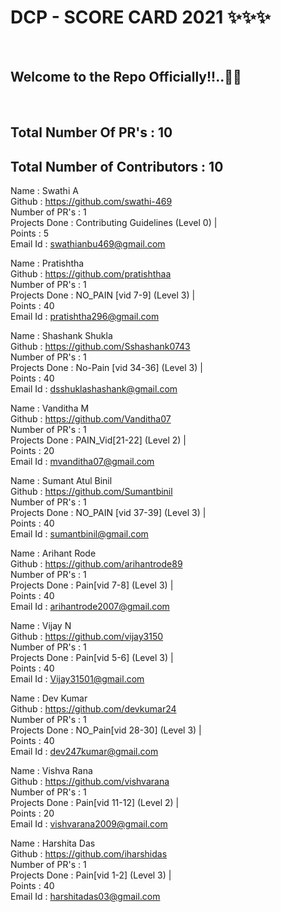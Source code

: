 <h1> DCP - SCORE CARD 2021 ✨✨✨ </h1> <br>
<h2> Welcome to the Repo Officially!!..🙌👏 </h2> <br>

## Total Number Of PR's : 10
## Total Number of Contributors : 10

  
Name : Swathi A <br>
Github : https://github.com/swathi-469 <br>
Number of PR's : 1 <br>
Projects Done : Contributing Guidelines (Level 0) | <br>
Points : 5 <br>
Email Id : swathianbu469@gmail.com

Name : Pratishtha <br>
Github : https://github.com/pratishthaa <br>
Number of PR's : 1 <br>
Projects Done : NO_PAIN [vid 7-9]  (Level 3) | <br>
Points : 40 <br>
Email Id : pratishtha296@gmail.com

Name : Shashank Shukla <br>
Github : https://github.com/Sshashank0743 <br>
Number of PR's : 1 <br>
Projects Done : No-Pain [vid 34-36]  (Level 3) | <br>
Points : 40 <br>
Email Id : dsshuklashashank@gmail.com

Name : Vanditha M <br>
Github : https://github.com/Vanditha07 <br>
Number of PR's : 1 <br>
Projects Done : PAIN_Vid[21-22] (Level 2) | <br>
Points : 20 <br>
Email Id : mvanditha07@gmail.com

Name : Sumant Atul Binil <br>
Github : https://github.com/Sumantbinil <br>
Number of PR's : 1 <br>
Projects Done : NO_PAIN [vid 37-39] (Level 3) | <br>
Points : 40 <br>
Email Id : sumantbinil@gmail.com

Name : Arihant Rode <br>
Github : https://github.com/arihantrode89 <br>
Number of PR's : 1 <br>
Projects Done : Pain[vid 7-8] (Level 3) | <br>
Points : 40 <br>
Email Id : arihantrode2007@gmail.com

Name : Vijay N <br>
Github : https://github.com/vijay3150 <br>
Number of PR's : 1 <br>
Projects Done : Pain[vid 5-6] (Level 3) | <br>
Points : 40 <br>
Email Id : Vijay31501@gmail.com

Name : Dev Kumar <br>
Github : https://github.com/devkumar24 <br>
Number of PR's : 1 <br>
Projects Done : NO_Pain[vid 28-30] (Level 3) | <br>
Points : 40 <br>
Email Id : dev247kumar@gmail.com

Name : Vishva Rana <br>
Github : https://github.com/vishvarana <br>
Number of PR's : 1 <br>
Projects Done : Pain[vid 11-12] (Level 2) | <br>
Points : 20 <br>
Email Id : vishvarana2009@gmail.com

Name : Harshita Das <br>
Github : https://github.com/iharshidas <br>
Number of PR's : 1 <br>
Projects Done : Pain[vid 1-2] (Level 3) | <br>
Points : 40 <br>
Email Id : harshitadas03@gmail.com
